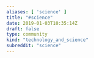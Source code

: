 ```yaml
---
aliases: [ 'science' ]
title: "#science"
date: 2019-01-03T10:35:14Z
draft: false
type: community
kind: "technology_and_science"
subreddit: "science"
---
```

